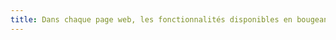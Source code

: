 ```yaml
---
title: Dans chaque page web, les fonctionnalités disponibles en bougeant l’appareil peuvent-elles être accomplies avec des [composants d’interface](#composant-d-interface) utilisateur (hors cas particuliers) ?
---
```


